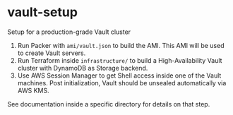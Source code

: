 # vault-setup
Setup for a production-grade Vault cluster

1. Run Packer with `ami/vault.json` to build the AMI. This AMI will be used to create Vault servers.
2. Run Terraform inside `infrastructure/` to build a High-Availability Vault cluster with DynamoDB as Storage backend.
3. Use AWS Session Manager to get Shell access inside one of the Vault machines. Post initialization, Vault should be unsealed automatically via AWS KMS.

See documentation inside a specific directory for details on that step.